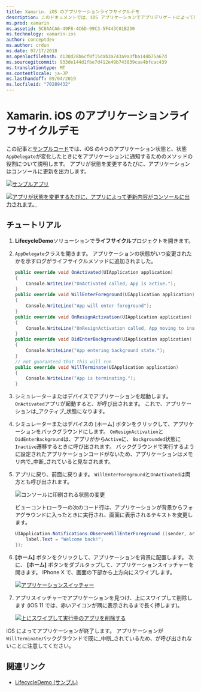 ```yaml
---
title: Xamarin. iOS のアプリケーションライフサイクルデモ
description: このドキュメントでは、iOS アプリケーションでアプリデリゲートによって処理されるさまざまなライフサイクルイベントについて説明し、これらのイベントを処理するタイミングと方法を示します。
ms.prod: xamarin
ms.assetid: 5C8AACA6-49F8-4C6D-99C3-5F443C01B230
ms.technology: xamarin-ios
author: conceptdev
ms.author: crdun
ms.date: 07/17/2018
ms.openlocfilehash: d130d28b6cf0f15dab3a743a9a3fba144b75a67d
ms.sourcegitcommit: 933de144d1fbe7d412e49b743839cae4bfcac439
ms.translationtype: MT
ms.contentlocale: ja-JP
ms.lasthandoff: 09/04/2019
ms.locfileid: "70289432"
---
```

# <a name="application-lifecycle-demo-for-xamarinios"></a>Xamarin. iOS のアプリケーションライフサイクルデモ

この記事と[サンプルコード](https://docs.microsoft.com/samples/xamarin/ios-samples/lifecycledemo)では、iOS の4つのアプリケーション状態と、状態`AppDelegate`が変化したときにをアプリケーションに通知するためのメソッドの役割について説明します。 アプリが状態を変更するたびに、アプリケーションはコンソールに更新を出力します。

[![](application-lifecycle-demo-images/image3-sml.png "サンプルアプリ")](application-lifecycle-demo-images/image3.png#lightbox)

[![](application-lifecycle-demo-images/image4.png "アプリが状態を変更するたびに、アプリによって更新内容がコンソールに出力されます。")](application-lifecycle-demo-images/image4.png#lightbox)

## <a name="walkthrough"></a>チュートリアル

1. **LifecycleDemo**ソリューションで**ライフサイクル**プロジェクトを開きます。
1. `AppDelegate`クラスを開きます。 アプリケーションの状態がいつ変更されたかを示すログがライフサイクルメソッドに追加されました。

    ```csharp
    public override void OnActivated(UIApplication application)
    {
        Console.WriteLine("OnActivated called, App is active.");
    }
    public override void WillEnterForeground(UIApplication application)
    {
        Console.WriteLine("App will enter foreground");
    }
    public override void OnResignActivation(UIApplication application)
    {
        Console.WriteLine("OnResignActivation called, App moving to inactive state.");
    }
    public override void DidEnterBackground(UIApplication application)
    {
        Console.WriteLine("App entering background state.");
    }
    // not guaranteed that this will run
    public override void WillTerminate(UIApplication application)
    {
        Console.WriteLine("App is terminating.");
    }
    ```

1. シミュレーターまたはデバイスでアプリケーションを起動します。 `OnActivated`アプリが起動すると、が呼び出されます。 これで、アプリケーションは_アクティブ_状態になります。
1. シミュレーターまたはデバイスの [ホーム] ボタンをクリックして、アプリケーションをバックグラウンドにします。 `OnResignActivation`と`DidEnterBackground`は、アプリがから`Active`に、 `Backgrounded`状態に`Inactive`遷移するときに呼び出されます。 バックグラウンドで実行するように設定されたアプリケーションコードがないため、アプリケーションはメモリ内で_中断_されていると見なされます。
1. アプリに戻り、前面に戻ります。 `WillEnterForeground`と`OnActivated`は両方とも呼び出されます。

    ![](application-lifecycle-demo-images/image4.png "コンソールに印刷される状態の変更")

    ビューコントローラーの次のコード行は、アプリケーションが背景からフォアグラウンドに入ったときに実行され、画面に表示されるテキストを変更します。

    ```csharp
    UIApplication.Notifications.ObserveWillEnterForeground ((sender, args) => {
        label.Text = "Welcome back!";
    });
    ```

1. **[ホーム]** ボタンをクリックして、アプリケーションを背景に配置します。 次に、 **[ホーム]** ボタンをダブルタップして、アプリケーションスイッチャーを開きます。 IPhone X で、画面の下部から上方向にスワイプします。

    [![アプリケーションスイッチャー](application-lifecycle-demo-images/app-switcher-sml.png "アプリケーションスイッチャー")](application-lifecycle-demo-images/app-switcher.png#lightbox)
  
1. アプリスイッチャーでアプリケーションを見つけ、上にスワイプして削除します (iOS 11 では、赤いアイコンが隅に表示されるまで長く押します)。

    [![上にスワイプして実行中のアプリを削除する](application-lifecycle-demo-images/app-switcher-swipe-sml.png "上にスワイプして実行中のアプリを削除する")](application-lifecycle-demo-images/app-switcher-swipe.png#lightbox)

iOS によってアプリケーションが終了します。 アプリケーションが`WillTerminate`バックグラウンドで既に_中断_されているため、が呼び出されないことに注意してください。

## <a name="related-links"></a>関連リンク

- [LifecycleDemo (サンプル)](https://docs.microsoft.com/samples/xamarin/ios-samples/lifecycledemo)
